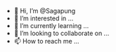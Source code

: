 - 👋 Hi, I’m @Sagapung
- 👀 I’m interested in ...
- 🌱 I’m currently learning ...
- 💞️ I’m looking to collaborate on ...
- 📫 How to reach me ...

<!---
Sagapung/Sagapung is a ✨ special ✨ repository because its `README.md` (this file) appears on your GitHub profile.
You can click the Preview link to take a look at your changes.
--->
